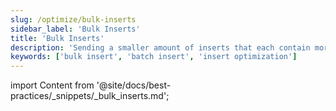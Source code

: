 ```yaml
---
slug: /optimize/bulk-inserts
sidebar_label: 'Bulk Inserts'
title: 'Bulk Inserts'
description: 'Sending a smaller amount of inserts that each contain more data will reduce the number of writes required.'
keywords: ['bulk insert', 'batch insert', 'insert optimization']
---
```


import Content from '@site/docs/best-practices/_snippets/_bulk_inserts.md';

<Content />
